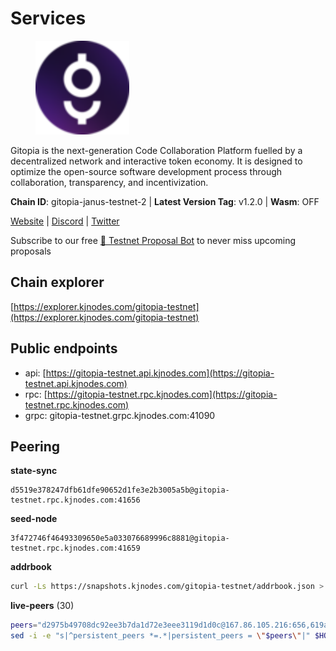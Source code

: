 # Services

<figure><img src="https://raw.githubusercontent.com/kj89/cosmos-images/main/logos/gitopia.png" width="150" alt=""><figcaption></figcaption></figure>

Gitopia is the next-generation Code Collaboration Platform fuelled by  a decentralized network and interactive token economy. It is designed  to optimize the open-source software development process through  collaboration, transparency, and incentivization.

**Chain ID**: gitopia-janus-testnet-2 | **Latest Version Tag**: v1.2.0 | **Wasm**: OFF

[Website](https://gitopia.com/) | [Discord](https://discord.gg/hFTXCGNYDZ) | [Twitter](https://twitter.com/gitopiaDAO)



Subscribe to our free [🤖 Testnet Proposal Bot](https://t.me/kjnodes_testnet_proposal_bot) to never miss upcoming proposals


## Chain explorer
[https://explorer.kjnodes.com/gitopia-testnet](https://explorer.kjnodes.com/gitopia-testnet)

## Public endpoints

* api: [https://gitopia-testnet.api.kjnodes.com](https://gitopia-testnet.api.kjnodes.com)
* rpc: [https://gitopia-testnet.rpc.kjnodes.com](https://gitopia-testnet.rpc.kjnodes.com)
* grpc: gitopia-testnet.grpc.kjnodes.com:41090

## Peering

**state-sync**

```text
d5519e378247dfb61dfe90652d1fe3e2b3005a5b@gitopia-testnet.rpc.kjnodes.com:41656
```

**seed-node**

```text
3f472746f46493309650e5a033076689996c8881@gitopia-testnet.rpc.kjnodes.com:41659
```

**addrbook**
```bash
curl -Ls https://snapshots.kjnodes.com/gitopia-testnet/addrbook.json > $HOME/.gitopia/config/addrbook.json
```

**live-peers** (30)
```bash
peers="d2975b49708dc92ee3b7da1d72e3eee3119d1d0c@167.86.105.216:656,619a23818cddd40d0b9f57e9754b719da13609bc@65.108.108.52:24656,d5519e378247dfb61dfe90652d1fe3e2b3005a5b@65.109.68.190:41656,399d4e19186577b04c23296c4f7ecc53e61080cb@34.143.189.236:26656,082e95b5d5351e68dcfb24dff802f9064cfd5a4c@65.109.92.241:51056,bd7c6c83af99edf0ee5b857a99997fb9fc8f40a7@65.109.116.204:20556,a8e74ebf033def6fbb28d1b846d7a6c275ad2ef1@65.109.65.163:20556,7e0acc9368640587d09fe0b2ef9cba3549b0ba44@65.108.9.164:20556,b745e0c6a1e0c7ec248ec274cfd038ed4bc4c2cf@65.21.134.202:26356,6ea375302fdd319ef64e013f469e286faf739da8@213.239.207.165:20086,3e5ba61e8481c6c71d3f2cc022dd6671ed7cacf8@65.21.170.3:41656,0e9f303834a5d1f3be0babd5466725b3609ebc82@65.21.141.246:28656,cf97c77d4f28c3bd619efe10f4f9aa404f246853@161.97.154.51:26656,5c2a752c9b1952dbed075c56c600c3a79b58c395@195.3.220.140:27036,1989ced6b71ce676a5ab4d0586d85e38fd41fbd2@136.243.88.91:7070,f9b892ea2e8ed8aa83f7b98e7e47371c23b01924@213.239.207.175:36656,1f0f03a1c845e810e5cfeb0d960639c637d049fe@154.26.131.130:36656,d9f6d67b593bb764656dbc686faed041928caa91@144.91.121.174:27656,bbc6a1e115185d5bffcbbf5520dca1c3d626e599@109.123.255.50:26656,4e0e57bcac8aa2bc3188d5b7845eeee61a61f3f0@194.163.170.165:26656,9c265cb98c21d6748822ca2bed0accacdd8449db@38.242.205.25:26656,247dbc8048be7c024c5f5deee45c18bd2f19bc93@116.203.35.46:36656,820024c34989e7605d9367847e1fc2d01ad763bd@65.109.92.235:30656,d9d59b442e46f142394fcdf2f246ca8c7b2b7ce9@149.102.146.36:26656,4cd60a4dd4211d38d948a86a614f1fd8d3d274eb@75.119.153.139:656,36363129015d1205f3c68f5a885af9528a12f642@66.175.234.44:41656,01daf430f5c4b6aebe4aa94ee3724f3deec2279f@85.190.246.173:26656,89d6b496813ea8f268b8410b34ddb2c86a726b6f@193.34.217.151:26656,f1c042fca05e4bfb9a6da1cccaa5108a26ea1e0f@65.108.104.167:28656,8d45cada398e1035e220857a84021fabfa723248@2.58.82.21:26656"
sed -i -e "s|^persistent_peers *=.*|persistent_peers = \"$peers\"|" $HOME/.gitopia/config/config.toml
```
